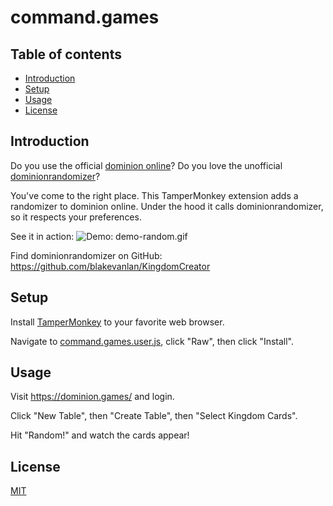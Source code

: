 # command.games

## Table of contents

- [Introduction](#introduction)
- [Setup](#setup)
- [Usage](#usage)
- [License](#license)

## Introduction

Do you use the official [dominion online](https://dominion.games/)?
Do you love the unofficial [dominionrandomizer](https://dominionrandomizer.com/)?

You've come to the right place. This TamperMonkey extension adds a randomizer to dominion online.
Under the hood it calls dominionrandomizer, so it respects your preferences.

See it in action:
![Demo: demo-random.gif](https://github.com/davidtorosyan/command.games/raw/master/images/demo-random.gif)

Find dominionrandomizer on GitHub: https://github.com/blakevanlan/KingdomCreator

## Setup

Install [TamperMonkey](https://www.tampermonkey.net/) to your favorite web browser.

Navigate to [command.games.user.js](src/command.games.user.js), click "Raw", then click "Install".

## Usage

Visit https://dominion.games/ and login.

Click "New Table", then "Create Table", then "Select Kingdom Cards".

Hit "Random!" and watch the cards appear!

## License
[MIT](https://choosealicense.com/licenses/mit/)
